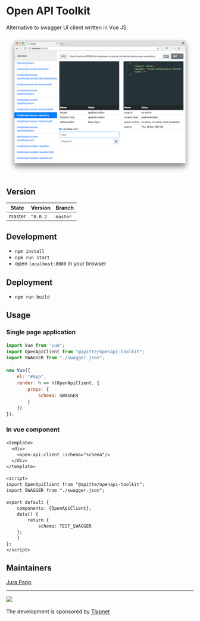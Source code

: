 # Open API Toolkit

Alternative to swagger UI client written in Vue JS.

<img src="https://raw.githubusercontent.com/apitte/openapi-toolkit/master/.docs/screenshot.png?raw=true">

## Version

| State       | Version      | Branch   |
|-------------|--------------|----------|
| master      | `^0.0.2`     | `master` |

## Development

- `npm install`
- `npm run start`
- open `localhost:8080` in your browser 

## Deployment

- `npm run build`

## Usage

### Single page application

```javascript
import Vue from "vue";
import OpenApiClient from "@apitte/openapi-toolkit";
import SWAGGER from "./swagger.json";

new Vue({
	el: "#app",
	render: h => h(OpenApiClient, {
		props: {
			schema: SWAGGER
		}
	})
});
```

### In vue component

```vue
<template>
  <div>
    <open-api-client :schema="schema"/>
  </div>
</template>

<script>
import OpenApiClient from "@apitte/openapi-toolkit";
import SWAGGER from "./swagger.json";

export default {
	components: {OpenApiClient},
	data() {
		return {
			schema: TEST_SWAGGER
    };
	}
};
</script>
```



## Maintainers

<a href="https://github.com/jurahu">Jura Papp</a>

-----

<a href="https://github.com/tlapnet"><img  width="200" src="https://cdn.rawgit.com/f3l1x/xsource/2463efb7/assets/tlapdev.png"></a>

The development is sponsored by [Tlapnet](http://www.tlapnet.cz)